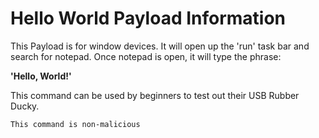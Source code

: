 # Hello World Payload Information

This Payload is for window devices. It will open up the 'run' task bar and search for notepad. Once notepad is open, it will type the phrase:

**'Hello, World!'**

This command can be used by beginners to test out their USB Rubber Ducky. 

`This command is non-malicious`
